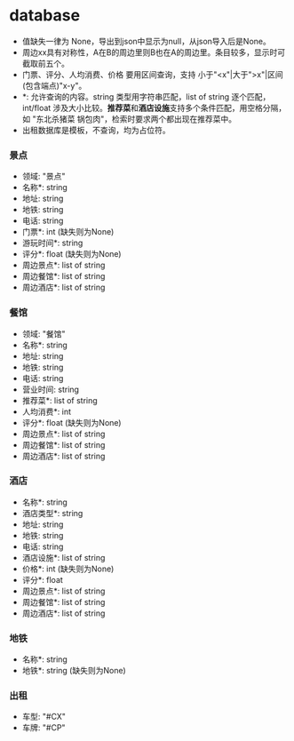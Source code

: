 # database

- 值缺失一律为 None，导出到json中显示为null，从json导入后是None。
- 周边xx具有对称性，A在B的周边里则B也在A的周边里。条目较多，显示时可截取前五个。
- 门票、评分、人均消费、价格 要用区间查询，支持 小于"<x"|大于">x"|区间(包含端点)"x-y"。
- *: 允许查询的内容。string 类型用字符串匹配，list of string 逐个匹配，int/float 涉及大小比较。**推荐菜**和**酒店设施**支持多个条件匹配，用空格分隔，如 "东北杀猪菜 锅包肉"，检索时要求两个都出现在推荐菜中。
- 出租数据库是模板，不查询，均为占位符。

### 景点

- 领域: "景点"
- 名称*: string
- 地址: string
- 地铁: string
- 电话: string
- 门票*: int (缺失则为None)
- 游玩时间*: string
- 评分*: float (缺失则为None)
- 周边景点*: list of string
- 周边餐馆*: list of string
- 周边酒店*: list of string



### 餐馆

- 领域: "餐馆"
- 名称*: string
- 地址: string
- 地铁: string
- 电话: string
- 营业时间: string
- 推荐菜*: list of string
- 人均消费*: int
- 评分*: float (缺失则为None)
- 周边景点*: list of string
- 周边餐馆*: list of string
- 周边酒店*: list of string



### 酒店

- 名称*: string
- 酒店类型*: string
- 地址: string
- 地铁: string
- 电话: string
- 酒店设施*: list of string
- 价格*: int (缺失则为None)
- 评分*: float
- 周边景点*: list of string
- 周边餐馆*: list of string
- 周边酒店*: list of string




### 地铁

- 名称*: string
- 地铁*: string (缺失则为None)



### 出租

- 车型: "#CX"
- 车牌: "#CP"
